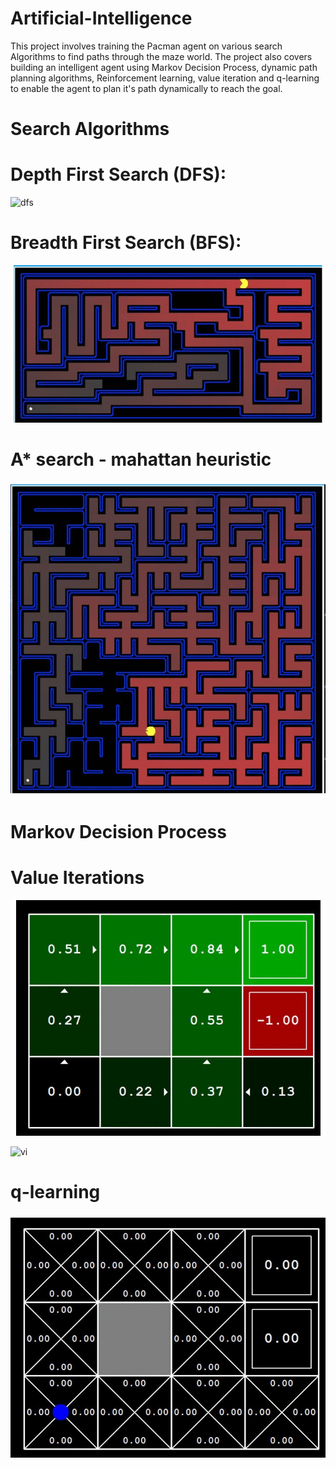 # Artificial-Intelligence
This project involves training the Pacman agent on various search Algorithms to find paths through the maze world.
The project also covers building an intelligent agent using Markov Decision Process, dynamic path planning algorithms, Reinforcement learning, value iteration and q-learning to enable the agent to plan it's path dynamically to reach the goal.

# Search Algorithms

# Depth First Search (DFS):
![dfs](https://github.com/Jaisinghani/Artificial-Intelligence/blob/master/pacman/imagesdfs.gif)

# Breadth First Search (BFS):
![bfs](https://github.com/Jaisinghani/Artificial-Intelligence/blob/master/pacman/images/bfs.gif)

# A* search - mahattan heuristic
![astar](https://github.com/Jaisinghani/Artificial-Intelligence/blob/master/pacman/images/astar.gif)

# Markov Decision Process

# Value Iterations

![vi](https://github.com/Jaisinghani/Artificial-Intelligence/blob/master/pacman/images/vi.gif)

![vi](https://github.com/Jaisinghani/Artificial-Intelligence/blob/master/pacman/images/vi3.JPG)

# q-learning
![qlearning](https://github.com/Jaisinghani/Artificial-Intelligence/blob/master/pacman/images/qlearning.gif)

